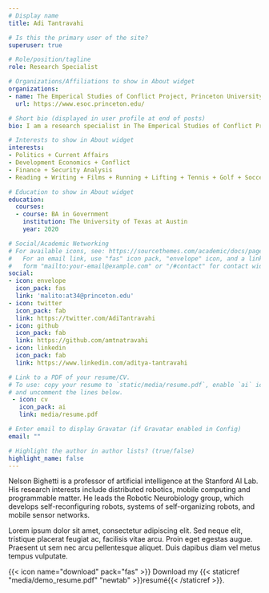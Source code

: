 ```yaml
---
# Display name
title: Adi Tantravahi

# Is this the primary user of the site?
superuser: true

# Role/position/tagline
role: Research Specialist

# Organizations/Affiliations to show in About widget
organizations:
- name: The Emperical Studies of Conflict Project, Princeton University
  url: https://www.esoc.princeton.edu/

# Short bio (displayed in user profile at end of posts)
bio: I am a research specialist in The Emperical Studies of Conflict Project at Princeton University, where I study the role of violence in financial markets.

# Interests to show in About widget
interests:
- Politics + Current Affairs 
- Development Economics + Conflict 
- Finance + Security Analysis
- Reading + Writing + Films + Running + Lifting + Tennis + Golf + Soccer (GGMU)

# Education to show in About widget
education:
  courses:
  - course: BA in Government
    institution: The University of Texas at Austin
    year: 2020

# Social/Academic Networking
# For available icons, see: https://sourcethemes.com/academic/docs/page-builder/#icons
#   For an email link, use "fas" icon pack, "envelope" icon, and a link in the
#   form "mailto:your-email@example.com" or "/#contact" for contact widget.
social:
- icon: envelope
  icon_pack: fas
  link: 'malito:at34@princeton.edu'
- icon: twitter
  icon_pack: fab
  link: https://twitter.com/AdiTantravahi
- icon: github
  icon_pack: fab
  link: https://github.com/amtnatravahi
- icon: linkedin
  icon_pack: fab
  link: https://www.linkedin.com/aditya-tantravahi

# Link to a PDF of your resume/CV.
# To use: copy your resume to `static/media/resume.pdf`, enable `ai` icons in `params.toml`, 
# and uncomment the lines below.
 - icon: cv
   icon_pack: ai
   link: media/resume.pdf

# Enter email to display Gravatar (if Gravatar enabled in Config)
email: ""

# Highlight the author in author lists? (true/false)
highlight_name: false
---
```


Nelson Bighetti is a professor of artificial intelligence at the Stanford AI Lab. His research interests include distributed robotics, mobile computing and programmable matter. He leads the Robotic Neurobiology group, which develops self-reconfiguring robots, systems of self-organizing robots, and mobile sensor networks.

Lorem ipsum dolor sit amet, consectetur adipiscing elit. Sed neque elit, tristique placerat feugiat ac, facilisis vitae arcu. Proin eget egestas augue. Praesent ut sem nec arcu pellentesque aliquet. Duis dapibus diam vel metus tempus vulputate.

{{< icon name="download" pack="fas" >}} Download my {{< staticref "media/demo_resume.pdf" "newtab" >}}resumé{{< /staticref >}}.
